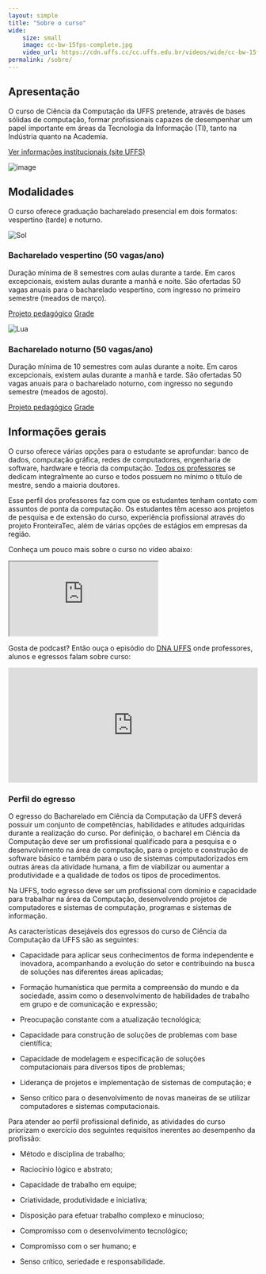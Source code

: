 ```yaml
---
layout: simple
title: "Sobre o curso"
wide:
    size: small
    image: cc-bw-15fps-complete.jpg
    video_url: https://cdn.uffs.cc/cc.uffs.edu.br/videos/wide/cc-bw-15fps-complete.mp4
permalink: /sobre/
---
```


<section class="fdb-block">
  <div class="container">
    <div class="row align-items-center pt-2 pt-lg-5">
      <div class="col-12 col-md-8 col-lg-7">
        <h2>Apresentação</h2>
        <p class="lead">
            O curso de Ciência da Computação da UFFS pretende, através de bases sólidas de computação, formar profissionais capazes de desempenhar um papel importante em áreas da Tecnologia da Informação (TI), tanto na Indústria quanto na Academia.
        </p>
        <p class="mt-4">
            <a class="btn btn-info" href="https://www.uffs.edu.br/campi/chapeco/cursos/graduacao/ciencia-da-computacao/">Ver informações institucionais (site UFFS)</a>
        </p>
      </div>
      <div class="col-8 col-md-4 m-auto m-md-0 ml-md-auto pt-5">
        <p><img alt="image" class="img-fluid" src="{{ site.url }}/images/illustrations/programmer.svg" title="Pessoa usando um computador com três monitores"></p>
      </div>
    </div>
  </div>
</section>


<section class="fdb-block">
  <div class="container">
    <div class="row justify-content-center">
      <div class="col-12 text-left">
        <h2>Modalidades</h2>
        <p class="lead">O curso oferece graduação bacharelado presencial em dois formatos: vespertino (tarde) e noturno.</p>
      </div>
    </div>
    <div class="row text-left pt-5">
      <div class="col-12 col-sm-6 col-md-5">
        <p><img alt="Sol" class="object-scale-down h-auto w-40 filter-black-to-yellow mx-auto d-block" src="{{ site.url }}/images/icons/sun.svg"></p>
        <h3>Bacharelado vespertino (50 vagas/ano)</h3>
        <p>
            Duração mínima de 8 semestres com aulas durante a tarde. Em caros excepcionais, existem aulas durante a manhã e noite. São ofertadas 50 vagas anuais para o bacharelado vespertino, com ingresso no primeiro semestre (meados de março).
        </p>
        <p class="mt-4">
            <a class="btn btn-warning" href="https://www.uffs.edu.br/campi/chapeco/cursos/graduacao/ciencia-da-computacao/documentos">Projeto pedagógico</a>
            <a class="btn btn-warning ml-2" href="/grade">Grade</a>
        </p>
      </div>
      <div class="col-12 col-sm-6 col-md-5 ml-sm-auto pt-5 pt-sm-0">
        <p><img alt="Lua" class="object-scale-down h-auto w-40 filter-black-to-blue mx-auto d-block" src="{{ site.url }}/images/icons/moon.svg"></p>
        <h3>Bacharelado noturno (50 vagas/ano)</h3>
        <p>
            Duração mínima de 10 semestres com aulas durante a noite. Em caros excepcionais, existem aulas durante a manhã e tarde. São ofertadas 50 vagas anuais para o bacharelado noturno, com ingresso no segundo semestre (meados de agosto).
        </p>
        <p class="mt-4">
            <a class="btn btn-primary" href="https://www.uffs.edu.br/campi/chapeco/cursos/graduacao/ciencia-da-computacao/documentos">Projeto pedagógico</a>
            <a class="btn btn-primary ml-2" href="/grade">Grade</a>
        </p>
      </div>
    </div>
  </div>
</section>

## Informações gerais

<p class="text-justify">O curso oferece várias opções para o estudante se aprofundar: banco de dados, computação gráfica, redes de computadores, engenharia de software, hardware e teoria da computação. <a href="/pessoas">Todos os professores</a> se dedicam integralmente ao curso e todos possuem no mínimo o título de mestre, sendo a maioria doutores.</p>

<p class="text-justify">Esse perfil dos professores faz com que os estudantes tenham contato com assuntos de ponta da computação. Os estudantes têm acesso aos projetos de pesquisa e de extensão do curso, experiência profissional através do projeto FronteiraTec, além de várias opções de estágios em empresas da região.</p>

Conheça um pouco mais sobre o curso no vídeo abaixo:

<div class="embed-responsive embed-responsive-16by9 mb-4">
  <iframe src="https://www.youtube.com/embed/0UyMnW4qg9k" class="embed-responsive-item" allowfullscreen allow="accelerometer; autoplay; clipboard-write; encrypted-media; gyroscope; picture-in-picture"></iframe>
</div>

Gosta de podcast? Então ouça o episódio do [DNA UFFS](https://open.spotify.com/show/5bYRJIqbLcBk0GOP9FTY1f) onde professores, alunos e egressos falam sobre curso:

<iframe src="https://open.spotify.com/embed-podcast/episode/34C87z7ftvZ0jU42JUQYsd" width="100%" height="232" class="mt-3 mb-5" frameborder="0" allowtransparency="true" allow="encrypted-media"></iframe>

### Perfil do egresso

<p class="text-justify">O egresso do Bacharelado em Ciência da Computação da UFFS deverá possuir um conjunto de competências, habilidades e atitudes adquiridas durante a realização do curso. Por definição, o bacharel em Ciência da Computação deve ser um profissional qualificado para a pesquisa e o desenvolvimento na área de computação, para o projeto e construção de software básico e também para o uso de sistemas computadorizados em outras áreas da atividade humana, a fim de viabilizar ou aumentar a produtividade e a qualidade de todos os tipos de procedimentos.</p>

<p class="text-justify">Na UFFS, todo egresso deve ser um profissional com domínio e capacidade para trabalhar na área da Computação, desenvolvendo projetos de computadores e sistemas de computação, programas e sistemas de informação.</p>

<p class="text-justify">As características desejáveis dos egressos do curso de Ciência da Computação da UFFS são as seguintes:</p>

* Capacidade para aplicar seus conhecimentos de forma independente e inovadora, acompanhando a evolução do setor e contribuindo na busca de soluções nas diferentes áreas aplicadas;

* Formação humanística que permita a compreensão do mundo e da sociedade, assim como o desenvolvimento de habilidades de trabalho em grupo e de comunicação e expressão;

* Preocupação constante com a atualização tecnológica;

* Capacidade para construção de soluções de problemas com base científica;

* Capacidade de modelagem e especificação de soluções computacionais para diversos tipos de problemas;

* Liderança de projetos e implementação de sistemas de computação; e

* Senso crítico para o desenvolvimento de novas maneiras de se utilizar computadores e sistemas computacionais.

<p class="text-justify">Para atender ao perfil profissional definido, as atividades do curso priorizam o exercício dos seguintes requisitos inerentes ao desempenho da profissão:</p>

* Método e disciplina de trabalho;

* Raciocínio lógico e abstrato;

* Capacidade de trabalho em equipe;

* Criatividade, produtividade e iniciativa;

* Disposição para efetuar trabalho complexo e minucioso;

* Compromisso com o desenvolvimento tecnológico;

* Compromisso com o ser humano; e

* Senso crítico, seriedade e responsabilidade.